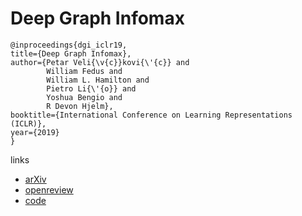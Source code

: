 # Deep Graph Infomax

```
@inproceedings{dgi_iclr19,    
title={Deep Graph Infomax},    
author={Petar Veli{\v{c}}kovi{\'{c}} and
        William Fedus and
        William L. Hamilton and
        Pietro Li{\'{o}} and
        Yoshua Bengio and
        R Devon Hjelm},    
booktitle={International Conference on Learning Representations (ICLR)},    
year={2019}    
}
```

links
- [arXiv](https://arxiv.org/abs/1809.10341)
- [openreview](https://openreview.net/forum?id=rklz9iAcKQ)
- [code](https://github.com/PetarV-/DGI)

